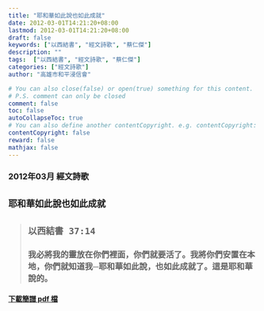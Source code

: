 ```yaml
---
title: "耶和華如此說也如此成就"
date: 2012-03-01T14:21:20+08:00
lastmod: 2012-03-01T14:21:20+08:00
draft: false
keywords: ["以西結書", "經文詩歌", "蔡仁傑"]
description: ""
tags:  ["以西結書", "經文詩歌", "蔡仁傑"]
categories: ["經文詩歌"]
author: "高雄市和平浸信會"

# You can also close(false) or open(true) something for this content.
# P.S. comment can only be closed
comment: false
toc: false
autoCollapseToc: true
# You can also define another contentCopyright. e.g. contentCopyright: "This is another copyright."
contentCopyright: false
reward: false
mathjax: false
---
```


### 2012年03月 經文詩歌

## `耶和華如此說也如此成就`

> ## `以西結書 37:14`
> 
> ### 我必將我的靈放在你們裡面，你們就要活了。我將你們安置在本地，你們就知道我─耶和華如此說，也如此成就了。這是耶和華說的。

#### [下載簡譜 pdf 檔](/pdf-h/h201203.pdf "耶和華如此說也如此成就")